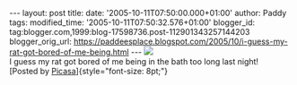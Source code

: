 \-\-- layout: post title: date: \'2005-10-11T07:50:00.000+01:00\'
author: Paddy tags: modified\_time: \'2005-10-11T07:50:32.576+01:00\'
blogger\_id: tag:blogger.com,1999:blog-17598736.post-112901343257144203
blogger\_orig\_url:
https://paddeesplace.blogspot.com/2005/10/i-guess-my-rat-got-bored-of-me-being.html
\-\--
[![](https://photos1.blogger.com/img/144/8245/320/Image044.jpg)](https://photos1.blogger.com/img/144/8245/640/Image044.jpg)\
I guess my rat got bored of me being in the bath too long last night!\
[Posted by
[Picasa](https://picasa.google.com/blogger/)]{style="font-size: 8pt;"}
